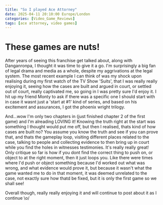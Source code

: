 ```yaml
---
title: "So I played Ace Attorney"
date: 2025-04-11 20:10:00 Europe/London
categories: [Video_Game_Reviews]
tags: [ace attorney, video games]
---
```


# These games are nuts!

After years of seeing this franchise get talked about, along with Danganronpa, I thought it was time to give it a go. I'm surprisingly a big fan of legal drama and media as a whole, despite my aggrivations at the legal system. The most recent example I can think of was my shock upon realising during my first watch of the TV Show 'Suits', that I was really really enjoying it, seeing how the cases are built and argued in court, or settled out of court, really captivated me, so going in I was pretty sure I'd enjoy it.
I hit up my friend Monty to ask if there was a specific one I should start with in case it wasnt just a 'start at #1' kind of series, and based on his excitement and assurances, I got the phoenix wright trilogy.

And...wow
I'm only two chapters in (just finished chapter 2 of the first game) and I'm alreading LOVING it! Knowing the truth right at the start was something I thought would put me off, but then I realised, thats kind of how cases are built no? You assume you know the truth and see if you can prove that, and thats the gameplay loop, visiting different places related to the case, talking to people and collecting evidence to then bring up in court while you find the holes in witnesses testimonies. It's really really great!
Only critique so far is how if you dont find the correct thing to push on, or object to at the right moment, then it just loops you. Like there were times where I'd push or object something because I'd worked out what was wrong, and what evidence would prove it, but because it wasn't what the game wanted me to do in that moment, it was deemed unrelated to the case, not exactly sure how thatd be fixed, but it is only the first game so we shall see!

Overall though, really really enjoying it and will continue to post about it as I continue \o/